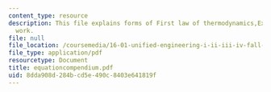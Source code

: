 ```yaml
---
content_type: resource
description: This file explains forms of First law of thermodynamics,Expressions of
  work.
file: null
file_location: /coursemedia/16-01-unified-engineering-i-ii-iii-iv-fall-2005-spring-2006/8dda908d284bcd5e490c8403e641819f_equationcompendium.pdf
file_type: application/pdf
resourcetype: Document
title: equationcompendium.pdf
uid: 8dda908d-284b-cd5e-490c-8403e641819f
---
```

